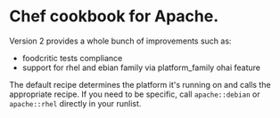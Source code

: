 # Chef cookbook for Apache.

Version 2 provides a whole bunch of improvements such as:
* foodcritic tests compliance
* support for rhel and ebian family via platform_family ohai feature


The default recipe determines the platform it's running on and calls the appropriate recipe. If you need to be specific, call `apache::debian` or `apache::rhel` directly in your runlist.
